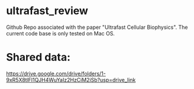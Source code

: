 # ultrafast_review
Github Repo associated with the paper "Ultrafast Cellular Biophysics". The current code base is only tested on Mac OS.

# Shared data:
https://drive.google.com/drive/folders/1-9xR5X8tlFl1QJH4WuYaIz2HzCiM2iSb?usp=drive_link
